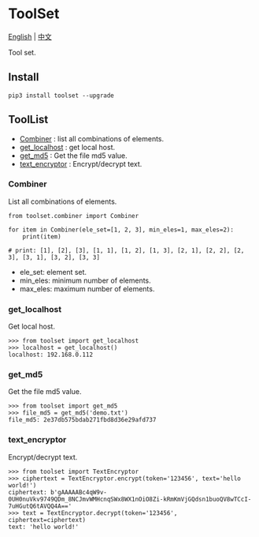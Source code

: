 # ToolSet
[English](https://github.com/Czw96/ToolSet) | [中文](https://github.com/Czw96/ToolSet/blob/master/README-CN.md)

Tool set.

## Install
```
pip3 install toolset --upgrade
```

## ToolList
- [Combiner](#combiner) : list all combinations of elements.
- [get_localhost](#get_localhost) : get local host.
- [get_md5](#get_md5) : Get the file md5 value.
- [text_encryptor](#text_encryptor) : Encrypt/decrypt text.

### Combiner
List all combinations of elements.
```
from toolset.combiner import Combiner

for item in Combiner(ele_set=[1, 2, 3], min_eles=1, max_eles=2):
    print(item)
    
# print: [1], [2], [3], [1, 1], [1, 2], [1, 3], [2, 1], [2, 2], [2, 3], [3, 1], [3, 2], [3, 3]
```
- ele_set: element set.
- min_eles: minimum number of elements.
- max_eles: maximum number of elements.

### get_localhost
Get local host.
```
>>> from toolset import get_localhost
>>> localhost = get_localhost()
localhost: 192.168.0.112
```

### get_md5
Get the file md5 value.
```
>>> from toolset import get_md5
>>> file_md5 = get_md5('demo.txt')
file_md5: 2e37db575bdab271fbd8d36e29afd737
```

### text_encryptor
Encrypt/decrypt text.
```
>>> from toolset import TextEncryptor
>>> ciphertext = TextEncryptor.encrypt(token='123456', text='hello world!')
ciphertext: b'gAAAAABc4qW9v-0UH0nuVkv9749QDm_8NCJmvWMHcnqSWx8WX1nOiO8Zi-kRmKmVjGQdsn1buoQV8wTCcI-7uHGutQ6tAVQQ4A=='
>>> text = TextEncryptor.decrypt(token='123456', ciphertext=ciphertext)
text: 'hello world!'
```
